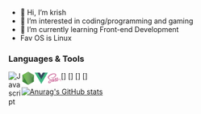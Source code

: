- 👋 Hi, I’m krish
- 👀 I’m interested in coding/programming and gaming
- 🌱 I’m currently learning Front-end Development
- Fav OS is Linux
  
### Languages & Tools
[<img align="left" alt="Javascript" width="26px" src="https://raw.githubusercontent.com/github/explore/80688e429a7d4ef2fca1e82350fe8e3517d3494d/topics/javascript/javscript.png
" />]
[<img align="left" alt="Nodejs" width="26px" src="https://raw.githubusercontent.com/github/explore/80688e429a7d4ef2fca1e82350fe8e3517d3494d/topics/nodejs/nodejs.png
" />]
[<img align="left" alt="Vue" width="26px" src="https://raw.githubusercontent.com/github/explore/80688e429a7d4ef2fca1e82350fe8e3517d3494d/topics/vue/vue.png
" />]
[<img align="left" alt="Sass" width="26px" src="https://raw.githubusercontent.com/github/explore/80688e429a7d4ef2fca1e82350fe8e3517d3494d/topics/sass/sass.png
" />]


[![Anurag's GitHub stats](https://github-readme-stats.vercel.app/api?username=Alone-07&show_icons=true)](https://github.com/anuraghazra/github-readme-stats)

<!---
Alone-07/Alone-07 is a ✨ special ✨ repository because its `README.md` (this file) appears on your GitHub profile.
You can click the Preview link to take a look at your changes.
--->
